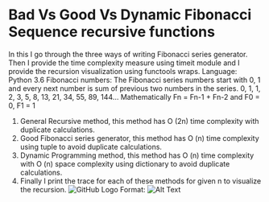 # Bad Vs Good Vs Dynamic Fibonacci Sequence recursive functions
In this I go through the three ways of writing Fibonacci series generator. Then I provide the time complexity measure using timeit module and I provide the recursion visualization using functools wraps.
Language: Python 3.6
Fibonacci numbers: The Fibonacci series numbers start with 0, 1 and every next number is sum of previous two numbers in the series.
	0, 1, 1, 2, 3, 5, 8, 13, 21, 34, 55, 89, 144…
	Mathematically
		Fn = Fn-1 + Fn-2 and F0 = 0, F1 = 1
1. General Recursive method, this method has O (2n) time complexity with duplicate calculations.
2. Good Fibonacci series generator, this method has O (n) time complexity using tuple to avoid duplicate calculations.
3. Dynamic Programming method, this method has O (n) time complexity with O (n) space complexity using dictionary to avoid duplicate calculations.
4. Finally I print the trace for each of these methods for given n to visualize the recursion.
![GitHub Logo](/images/complexity_comparisons.png)
Format: ![Alt Text](url)
